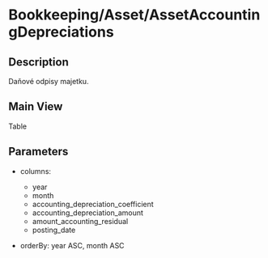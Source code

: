 # Bookkeeping/Asset/AssetAccountingDepreciations

## Description

Daňové odpisy majetku.

## Main View

Table

## Parameters

* columns:
  * year
  * month
  * accounting_depreciation_coefficient
  * accounting_depreciation_amount
  * amount_accounting_residual
  * posting_date

* orderBy: year ASC, month ASC
